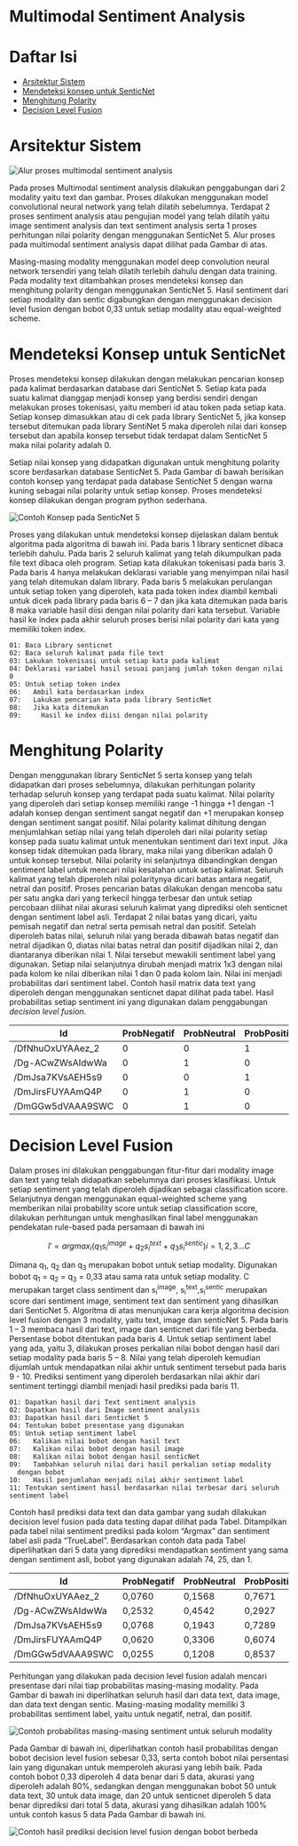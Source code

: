 # Multimodal Sentiment Analysis

# Daftar Isi
- [Arsitektur Sistem](#arsitektur-sistem)
- [Mendeteksi konsep untuk SenticNet](#mendeteksi-konsep-untuk-senticnet)
- [Menghitung Polarity](#menghitung-polarity)
- [Decision Level Fusion](#decision-level-fusion)

# Arsitektur Sistem

![Alur proses multimodal sentiment analysis](images/alur_proses.png)

Pada proses Multimodal sentiment analysis dilakukan penggabungan dari 2 modality yaitu text dan gambar. Proses dilakukan menggunakan model convolutional neural network yang telah dilatih sebelumnya. Terdapat 2 proses sentiment analysis atau pengujian model yang telah dilatih yaitu image sentiment analysis dan text sentiment analysis serta 1 proses perhitungan nilai polarity dengan menggunakan SenticNet 5. Alur proses pada multimodal sentiment analysis dapat dilihat pada Gambar di atas.

Masing-masing modality menggunakan model deep convolution neural network tersendiri yang telah dilatih terlebih dahulu dengan data training. Pada modality text ditambahkan proses mendeteksi konsep dan menghitung polarity dengan menggunakan SenticNet 5. Hasil sentiment dari setiap modality dan sentic digabungkan dengan menggunakan decision level fusion dengan bobot 0,33 untuk setiap modality atau equal-weighted scheme.

# Mendeteksi Konsep untuk SenticNet
Proses mendeteksi konsep dilakukan dengan melakukan pencarian konsep pada kalimat berdasarkan database dari SenticNet 5. Setiap kata pada suatu kalimat dianggap menjadi konsep yang berdisi sendiri dengan melakukan proses tokenisasi, yaitu memberi id atau token pada setiap kata. Setiap konsep dimasukkan atau di cek pada library SenticNet 5, jika konsep tersebut ditemukan pada library SentiNet 5 maka diperoleh nilai dari konsep tersebut dan apabila konsep tersebut tidak terdapat dalam SenticNet 5 maka nilai polarity adalah 0. 

Setiap nilai konsep yang didapatkan digunakan untuk menghitung polarity score berdasarkan database SenticNet 5.  Pada Gambar di bawah berisikan contoh konsep yang terdapat pada database SenticNet 5 dengan warna kuning sebagai nilai polarity untuk setiap konsep. Proses mendeteksi konsep dilakukan dengan program python sederhana.

![Contoh Konsep pada SenticNet 5](images/contoh_konsep_senticnet_5.png)

Proses yang dilakukan untuk mendeteksi konsep dijelaskan dalam bentuk algoritma pada algoritma di bawah ini. Pada baris 1 library senticnet dibaca terlebih dahulu. Pada baris 2 seluruh kalimat yang telah dikumpulkan pada file text dibaca oleh program. Setiap kata dilakukan tokenisasi pada baris 3. Pada baris 4 hanya melakukan deklarasi variable yang menyimpan nilai hasil yang telah ditemukan dalam library. Pada baris 5 melakukan perulangan untuk setiap token yang diperoleh, kata pada token index diambil kembali untuk dicek pada library pada baris 6 – 7 dan jika kata ditemukan pada baris 8 maka variable hasil diisi dengan nilai polarity dari kata tersebut. Variable hasil ke index pada akhir seluruh proses berisi nilai polarity dari kata yang memiliki token index.

```
01:	Baca Library senticnet
02:	Baca seluruh kalimat pada file text
03:	Lakukan tokenisasi untuk setiap kata pada kalimat
04:	Deklarasi variabel hasil sesuai panjang jumlah token dengan nilai 0
05:	Untuk setiap token index
06:	  Ambil kata berdasarkan index
07:	  Lakukan pencarian kata pada library SenticNet
08:	  Jika kata ditemukan
09:	    Hasil ke index diisi dengan nilai polarity

```

# Menghitung Polarity
Dengan menggunakan library SenticNet 5 serta konsep yang telah didapatkan dari proses sebelumnya, dilakukan perhitungan polarity terhadap seluruh konsep yang terdapat pada suatu kalimat. Nilai polarity yang diperoleh dari setiap konsep memiliki range -1 hingga +1 dengan -1 adalah konsep dengan sentiment sangat negatif dan +1 merupakan konsep dengan sentiment sangat positif. Nilai polarity kalimat dihitung dengan menjumlahkan setiap nilai yang telah diperoleh dari nilai polarity setiap konsep pada suatu kalimat untuk menentukan sentiment dari text input. Jika konsep tidak ditemukan pada library, maka nilai yang diberikan adalah 0 untuk konsep tersebut. Nilai polarity ini selanjutnya dibandingkan dengan sentiment label untuk mencari nilai kesalahan untuk setiap kalimat. Seluruh kalimat yang telah diperoleh nilai polaritynya dicari batas antara negatif, netral dan positif. Proses pencarian batas dilakukan dengan mencoba satu per satu angka dari yang terkecil hingga terbesar dan untuk setiap percobaan dilihat nilai akurasi seluruh kalimat yang diprediksi oleh senticnet dengan sentiment label asli. Terdapat 2 nilai batas yang dicari, yaitu pemisah negatif dan netral serta pemisah netral dan positif. Setelah diperoleh batas nilai, seluruh nilai yang berada dibawah batas negatif dan netral dijadikan 0, diatas nilai batas netral dan positif dijadikan nilai 2, dan diantaranya diberikan nilai 1. Nilai tersebut mewakili sentiment label yang digunakan. Setiap nilai selanjutnya dirubah menjadi matrix 1x3 dengan nilai pada kolom ke nilai diberikan nilai 1 dan 0 pada kolom lain. Nilai ini menjadi probabilitas dari sentiment label. Contoh hasil matrix data text yang diperoleh dengan menggunakan senticnet dapat dilihat pada tabel. Hasil probabilitas setiap sentiment ini yang digunakan dalam penggabungan _decision level fusion_.

<table>
	<thead>
		<tr>
			<th>Id</th>
			<th>ProbNegatif</th>
			<th>ProbNeutral</th>
			<th>ProbPositif</th>
			<th>Argmax</th>
		</tr>
	</thead>
	<tbody>
		<tr>
			<td>/DfNhuOxUYAAez_2</td>
			<td>0</td>
			<td>0</td>
			<td>1</td>
			<td>2</td>
		</tr>
		<tr>
			<td>/Dg-ACwZWsAIdwWa</td>
			<td>0</td>
			<td>1</td>
			<td>0</td>
			<td>1</td>
		</tr>
		<tr>
			<td>/DmJsa7KVsAEH5s9</td>
			<td>0</td>
			<td>0</td>
			<td>1</td>
			<td>2</td>
		</tr>
		<tr>
			<td>/DmJirsFUYAAmQ4P</td>
			<td>0</td>
			<td>1</td>
			<td>0</td>
			<td>1</td>
		</tr>
		<tr>
			<td>/DmGGw5dVAAA9SWC</td>
			<td>0</td>
			<td>1</td>
			<td>0</td>
			<td>1</td>
		</tr>
	</tbody>
</table>

# Decision Level Fusion
Dalam proses ini dilakukan penggabungan fitur-fitur dari modality image dan text yang telah didapatkan sebelumnya dari proses klasifikasi. Untuk setiap sentiment yang telah diperoleh dijadikan sebagai classification score. Selanjutnya dengan menggunakan equal-weighted scheme yang memberikan nilai probability score untuk setiap classification score, dilakukan perhitungan untuk menghasilkan final label menggunakan pendekatan rule-based pada persamaan di bawah ini

$$ l' = argmax_i (q_1s_i ^{image} + q_2s_i ^{text} + q_3s_i ^{sentic}) i= 1,2,3... C $$

Dimana q<sub>1</sub>, q<sub>2</sub> dan q<sub>3</sub> merupakan bobot untuk setiap modality. Digunakan  bobot q<sub>1</sub> = q<sub>2</sub> = q<sub>3</sub> = 0,33 atau sama rata untuk setiap modality. C merupakan target class sentiment dan s<sub>i</sub><sup>image</sup>, s<sub>i</sub><sup>text</sup>,s<sub>i</sub><sup>sentic</sup> merupakan score dari sentiment image, sentiment text dan sentiment yang dihasilkan dari SenticNet 5. Algoritma di atas menunjukan cara kerja algoritma decision level fusion dengan 3 modality, yaitu text, image dan senticNet 5. Pada baris 1 – 3 membaca hasil dari text, image dan senticnet dari file yang berbeda. Persentase bobot ditentukan pada baris 4. Untuk setiap sentiment label yang ada, yaitu 3, dilakukan proses perkalian nilai bobot dengan hasil dari setiap modality pada baris 5 – 8. Nilai yang telah diperoleh kemudian dijumlah untuk mendapatkan nilai akhir untuk sentiment tersebut pada baris 9 - 10. Prediksi sentiment yang diperoleh berdasarkan nilai akhir dari sentiment tertinggi diambil menjadi hasil prediksi pada baris 11.

```
01:	Dapatkan hasil dari Text sentiment analysis
02:	Dapatkan hasil dari Image sentiment analysis
03:	Dapatkan hasil dari SenticNet 5
04:	Tentukan bobot presentase yang digunakan
05:	Untuk setiap sentiment label
06:	  Kalikan nilai bobot dengan hasil text
07:	  Kalikan nilai bobot dengan hasil image
08:	  Kalikan nilai bobot dengan hasil senticNet
09:	  Tambahkan seluruh nilai dari hasil perkalian setiap modality 
  dengan bobot
10:	  Hasil penjumlahan menjadi nilai akhir sentiment label
11:	Tentukan sentiment hasil berdasarkan nilai terbesar dari seluruh sentiment label
```

Contoh hasil prediksi data text dan data gambar yang sudah dilakukan decision level fusion pada data testing dapat dilihat pada Tabel. Ditampilkan pada tabel nilai sentiment prediksi pada kolom “Argmax” dan sentiment label asli pada “TrueLabel”. Berdasarkan contoh data pada Tabel diperlihatkan dari 5 data yang diprediksi mendapatkan sentiment yang sama dengan sentiment asli, bobot yang digunakan adalah 74, 25, dan 1.

<table>
	<thead>
		<tr>
			<th>Id</th>
			<th>ProbNegatif</th>
			<th>ProbNeutral</th>
			<th>ProbPositif</th>
			<th>Argmax</th>
			<th>TrueLabel</th>
		</tr>
	</thead>
	<tbody>
		<tr>
			<td>/DfNhuOxUYAAez_2</td>
			<td>0,0760</td>
			<td>0,1568</td>
			<td>0,7671</td>
			<td>2</td>
			<td>2</td>
		</tr>
		<tr>
			<td>/Dg-ACwZWsAIdwWa</td>
			<td>0,2532</td>
			<td>0,4542</td>
			<td>0,2927</td>
			<td>1</td>
			<td>1</td>
		</tr>
		<tr>
			<td>/DmJsa7KVsAEH5s9</td>
			<td>0,0768</td>
			<td>0,1943</td>
			<td>0,7289</td>
			<td>2</td>
			<td>2</td>
		</tr>
		<tr>
			<td>/DmJirsFUYAAmQ4P</td>
			<td>0,0620</td>
			<td>0,3306</td>
			<td>0,6074</td>
			<td>2</td>
			<td>2</td>
		</tr>
		<tr>
			<td>/DmGGw5dVAAA9SWC</td>
			<td>0,0255</td>
			<td>0,1208</td>
			<td>0,8537</td>
			<td>2</td>
			<td>2</td>
		</tr>
	</tbody>
</table>

Perhitungan yang dilakukan pada decision level fusion adalah mencari presentase dari nilai tiap probabilitas masing-masing modality. Pada Gambar di bawah ini diperlihatkan seluruh hasil dari data text, data image, dan data text dengan sentic. Masing-masing modality memiliki 3 probabilitas sentiment label, yaitu untuk negatif, netral, dan positif.

![Contoh probabilitas masing-masing sentiment untuk seluruh modality](images/contoh_probabilitas.png)

Pada Gambar di bawah ini, diperlihatkan contoh hasil probabilitas dengan bobot decision level fusion sebesar 0,33, serta contoh bobot nilai persentasi lain yang digunakan untuk memperoleh akurasi yang lebih baik. Pada contoh bobot 0,33 diperoleh 4 data benar dari 5 data, akurasi yang diperoleh adalah 80%, sedangkan dengan menggunakan bobot 50 untuk data text, 30 untuk data image, dan 20 untuk senticnet diperoleh 5 data benar diprediksi dari total 5 data, akurasi yang dihasilkan adalah 100% untuk contoh kasus 5 data Pada Gambar di bawah ini.

![Contoh hasil prediksi decision level fusion dengan bobot berbeda](images/contoh_hasil_prediksi_decision_level_fusion.png)
